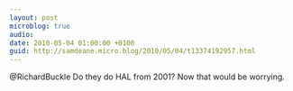 ```yaml
---
layout: post
microblog: true
audio: 
date: 2010-05-04 01:00:00 +0100
guid: http://samdeane.micro.blog/2010/05/04/t13374192957.html
---
```

@RichardBuckle Do they do HAL from 2001? Now that would be worrying.
